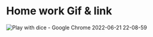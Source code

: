 # Home work Gif & link
![_Play with dice - Google Chrome_ 2022-06-21 22-08-59](https://user-images.githubusercontent.com/63616896/174879953-d900c8b3-5c7a-4cd2-807e-71e3417a4a3b.gif)

